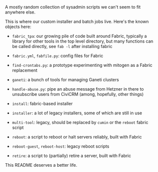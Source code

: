 A mostly random collection of sysadmin scripts we can't seem to fit
anywhere else.

This is where our custom installer and batch jobs live. Here's the
known objects here:

 * `fabric_tpa`: our growing pile of code built around Fabric,
   typically a library for other tools in the top level directory, but
   many functions can be called directly, see `fab -l` after
   installing fabric

 * `fabric.yml`, `fabfile.py`: config files for Fabric

 * `find-crontabs.py`: a prototype experimenting with mitogen as a
   Fabric replacement

 * `ganeti`: a bunch of tools for managing Ganeti clusters

 * `handle-abuse.py`: pipe an abuse message from Hetzner in there to
   unsubscribe users from CiviCRM (among, hopefully, other things)

 * `install`: fabric-based installer

 * `installer`: a lot of legacy installers, some of which are still in
   use

 * `multi-tool`: legacy, should be replaced by `cumin` or the `reboot`
   fabric script

 * `reboot`: a script to reboot or halt servers reliably, built with
   Fabric

 * `reboot-guest`, `reboot-host`: legacy reboot scripts

 * `retire`: a script to (partially) retire a server, built with
   Fabric

This README deserves a better life.
